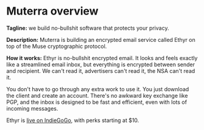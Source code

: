 # Muterra overview

**Tagline:** we build no-bullshit software that protects your privacy.

**Description:** Muterra is building an encrypted email service called Ethyr on top of the Muse cryptographic protocol.

**How it works:** Ethyr is no-bullshit encrypted email. It looks and feels exactly like a streamlined email inbox, but everything is encrypted between sender and recipient. We can't read it, advertisers can't read it, the NSA can't read it.

You don't have to go through any extra work to use it. You just download the client and create an account. There's no awkward key exchange like PGP, and the inbox is designed to be fast and efficient, even with lots of incoming messages.

Ethyr is [live on IndieGoGo](https://www.indiegogo.com/projects/ethyr-modern-encrypted-email), with perks starting at $10.